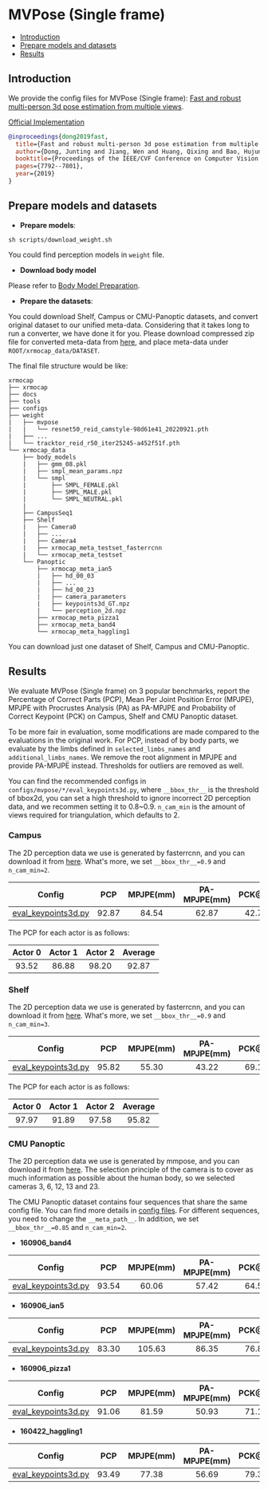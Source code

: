 # MVPose (Single frame)

- [Introduction](#introduction)
- [Prepare models and datasets](#prepare-models-and-datasets)
- [Results](#results)

## Introduction

We provide the config files for MVPose (Single frame): [Fast and robust multi-person 3d pose estimation from multiple views](https://zju3dv.github.io/mvpose/).

[Official Implementation](https://github.com/zju3dv/mvpose)

```BibTeX
@inproceedings{dong2019fast,
  title={Fast and robust multi-person 3d pose estimation from multiple views},
  author={Dong, Junting and Jiang, Wen and Huang, Qixing and Bao, Hujun and Zhou, Xiaowei},
  booktitle={Proceedings of the IEEE/CVF Conference on Computer Vision and Pattern Recognition},
  pages={7792--7801},
  year={2019}
}
```
## Prepare models and datasets

- **Prepare models**:

```
sh scripts/download_weight.sh
```
You could find perception models in `weight` file.

- **Download body model**

Please refer to [Body Model Preparation](../../docs/en/getting_started.md#body-model-preparation-optional).

- **Prepare the datasets**:

You could download Shelf, Campus or CMU-Panoptic datasets, and convert original dataset to our unified meta-data. Considering that it takes long to run a converter, we have done it for you. Please download compressed zip file for converted meta-data from [here](../../docs/en/dataset_preparation.md), and place meta-data under `ROOT/xrmocap_data/DATASET`.

The final file structure would be like:

```text
xrmocap
├── xrmocap
├── docs
├── tools
├── configs
├── weight
|   ├── mvpose
|   |   └── resnet50_reid_camstyle-98d61e41_20220921.pth
|   ├── ...
|   └── tracktor_reid_r50_iter25245-a452f51f.pth
└── xrmocap_data
    ├── body_models
    |   ├── gmm_08.pkl
    |   ├── smpl_mean_params.npz
    |   └── smpl
    |       ├── SMPL_FEMALE.pkl
    |       ├── SMPL_MALE.pkl
    |       └── SMPL_NEUTRAL.pkl
    |
    ├── CampusSeq1
    ├── Shelf
    |   ├── Camera0
    |   ├── ...
    |   ├── Camera4
    |   ├── xrmocap_meta_testset_fasterrcnn
    |   └── xrmocap_meta_testset
    └── Panoptic
        ├── xrmocap_meta_ian5
        |   ├── hd_00_03
        |   ├── ...
        |   ├── hd_00_23
        |   ├── camera_parameters
        |   ├── keypoints3d_GT.npz
        |   └── perception_2d.npz
        ├── xrmocap_meta_pizza1
        ├── xrmocap_meta_band4
        └── xrmocap_meta_haggling1
```
You can download just one dataset of Shelf, Campus and CMU-Panoptic.

## Results

We evaluate MVPose (Single frame) on 3 popular benchmarks, report the Percentage of Correct Parts (PCP), Mean Per Joint Position Error (MPJPE), MPJPE with Procrustes Analysis (PA) as PA-MPJPE and Probability of Correct Keypoint (PCK) on Campus, Shelf and CMU Panoptic dataset.

To be more fair in evaluation, some modifications are made compared to the evaluations in the original work. For PCP, instead of by body parts, we evaluate by the limbs defined in `selected_limbs_names` and `additional_limbs_names`. We remove the root alignment in MPJPE and provide PA-MPJPE instead. Thresholds for outliers are removed as well.

You can find the recommended configs in `configs/mvpose/*/eval_keypoints3d.py`, where `__bbox_thr__` is the threshold of bbox2d, you can set a high threshold to ignore incorrect 2D perception data, and we recommen setting it to 0.8~0.9. `n_cam_min` is the amount of views required for triangulation, which defaults to 2.


### Campus

The 2D perception data we use is generated by fasterrcnn, and you can download it from [here](/docs/en/dataset_preparation.md#download-converted-meta-data). What's more, we set `__bbox_thr__=0.9` and `n_cam_min=2`.


| Config | PCP |  MPJPE(mm) |PA-MPJPE(mm)| PCK@50 | PCK@100 |Download |
|:------:|:-------:|:--------:|:--------:|:--------:|:--------:|:--------:|
| [eval_keypoints3d.py](./campus_config/eval_keypoints3d.py) | 92.87 | 84.54 | 62.87 | 42.76| 86.62 | [log](https://openxrlab-share-mainland.oss-cn-hangzhou.aliyuncs.com/xrmocap/logs/MVPose/campus.zip) |

The PCP for each actor is as follows:

| Actor 0 | Actor 1 | Actor 2 | Average |
|:------:|:-------:|:--------:|:--------:|
| 93.52 | 86.88 | 98.20 | 92.87 |


### Shelf

The 2D perception data we use is generated by fasterrcnn, and you can download it from [here](/docs/en/dataset_preparation.md#download-converted-meta-data). What's more, we set `__bbox_thr__=0.9` and `n_cam_min=3`.

| Config | PCP | MPJPE(mm) |PA-MPJPE(mm)| PCK@50 | PCK@100 |Download |
|:------:|:-------:|:--------:|:--------:|:--------:|:--------:|:--------:|
| [eval_keypoints3d.py](./shelf_config/eval_keypoints3d.py) | 95.82 | 55.30 | 43.22 | 69.11 | 98.01 | [log](https://openxrlab-share-mainland.oss-cn-hangzhou.aliyuncs.com/xrmocap/logs/MVPose/shelf.zip) |

The PCP for each actor is as follows:

| Actor 0 | Actor 1 | Actor 2 | Average |
|:------:|:-------:|:--------:|:--------:|
| 97.97 | 91.89 | 97.58 | 95.82 |


### CMU Panoptic

The 2D perception data we use is generated by mmpose, and you can download it from [here](/docs/en/dataset_preparation.md#download-converted-meta-data). The selection principle of the camera is to cover as much information as possible about the human body, so we selected cameras 3, 6, 12, 13 and 23.

The CMU Panoptic dataset contains four sequences that share the same config file. You can find more details in [config files](panoptic_config/eval_keypoints3d.py). For different sequences, you need to change the `__meta_path__`. In addition, we set `__bbox_thr__=0.85` and `n_cam_min=2`.

- **160906_band4**

| Config | PCP | MPJPE(mm) |PA-MPJPE(mm)| PCK@50 | PCK@100 |Download |
|:------:|:-------:|:--------:|:--------:|:--------:|:--------:|:--------:|
| [eval_keypoints3d.py](./panoptic_config/eval_keypoints3d.py) | 93.54 | 60.06 | 57.42 | 64.52 | 87.60 | [log](https://openxrlab-share-mainland.oss-cn-hangzhou.aliyuncs.com/xrmocap/logs/MVPose/panoptic.zip) |

- **160906_ian5**

| Config | PCP | MPJPE(mm) |PA-MPJPE(mm)| PCK@50 | PCK@100 |Download |
|:------:|:-------:|:--------:|:--------:|:--------:|:--------:|:--------:|
| [eval_keypoints3d.py](./panoptic_config/eval_keypoints3d.py) | 83.30 | 105.63 | 86.35 | 76.86 | 87.11 | [log](https://openxrlab-share-mainland.oss-cn-hangzhou.aliyuncs.com/xrmocap/logs/MVPose/panoptic.zip) |

- **160906_pizza1**

| Config | PCP | MPJPE(mm) |PA-MPJPE(mm)| PCK@50 | PCK@100 |Download |
|:------:|:-------:|:--------:|:--------:|:--------:|:--------:|:--------:|
| [eval_keypoints3d.py](./panoptic_config/eval_keypoints3d.py) | 91.06 | 81.59 | 50.93 | 71.10 | 90.49 | [log](https://openxrlab-share-mainland.oss-cn-hangzhou.aliyuncs.com/xrmocap/logs/MVPose/panoptic.zip) |

- **160422_haggling1**

| Config | PCP | MPJPE(mm) |PA-MPJPE(mm)| PCK@50 | PCK@100 |Download |
|:------:|:-------:|:--------:|:--------:|:--------:|:--------:|:--------:|
| [eval_keypoints3d.py](./panoptic_config/eval_keypoints3d.py) | 93.49 | 77.38 | 56.69 | 79.30 | 92.87 | [log](https://openxrlab-share-mainland.oss-cn-hangzhou.aliyuncs.com/xrmocap/logs/MVPose/panoptic.zip) |
